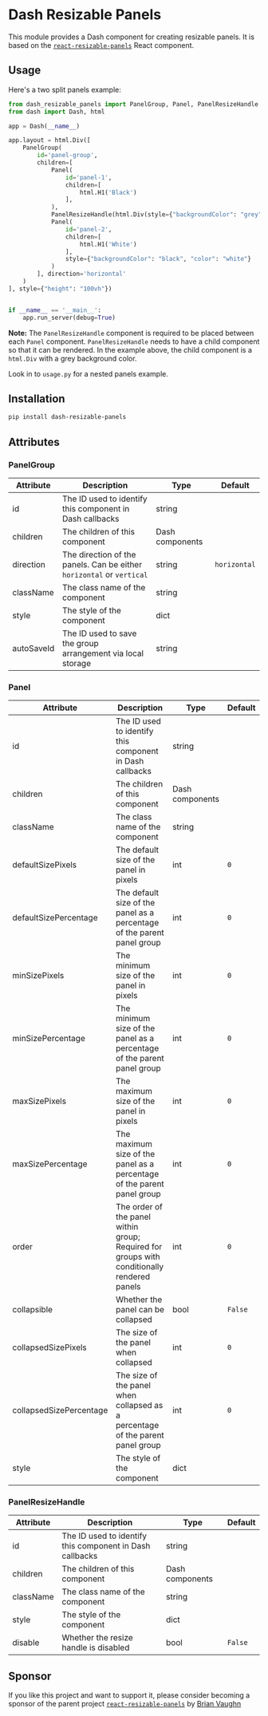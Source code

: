# Dash Resizable Panels

This module provides a Dash component for creating resizable panels. It is based on the 
[`react-resizable-panels`](https://github.com/bvaughn/react-resizable-panels) React component.

## Usage

Here's a two split panels example:

```python
from dash_resizable_panels import PanelGroup, Panel, PanelResizeHandle
from dash import Dash, html

app = Dash(__name__)

app.layout = html.Div([
    PanelGroup(
        id='panel-group',
        children=[
            Panel(
                id='panel-1',
                children=[
                    html.H1('Black')
                ],
            ),
            PanelResizeHandle(html.Div(style={"backgroundColor": "grey", "height": "100%", "width": "5px"})),
            Panel(
                id='panel-2',
                children=[
                    html.H1('White')
                ],
                style={"backgroundColor": "black", "color": "white"}
            )
        ], direction='horizontal'
    )
], style={"height": "100vh"})


if __name__ == '__main__':
    app.run_server(debug=True)

```

**Note:** The `PanelResizeHandle` component is required to be placed between each `Panel` component.
`PanelResizeHandle` needs to have a child component so that it can be rendered.
In the example above, the child component is a `html.Div` with a grey background color.


Look in to `usage.py` for a nested panels example.

## Installation

```bash
pip install dash-resizable-panels
```

## Attributes

### PanelGroup

| Attribute | Description | Type | Default |
| --- | --- | --- | --- |
| id | The ID used to identify this component in Dash callbacks | string | |
| children | The children of this component | Dash components | |
| direction | The direction of the panels. Can be either `horizontal` or `vertical` | string | `horizontal` |
| className | The class name of the component | string | |
| style | The style of the component | dict | |
| autoSaveId | The ID used to save the group arrangement via local storage | string | |


### Panel

| Attribute | Description | Type | Default |
| --- | --- | --- | --- |
| id | The ID used to identify this component in Dash callbacks | string | |
| children | The children of this component | Dash components | |
| className | The class name of the component | string | |
| defaultSizePixels | The default size of the panel in pixels | int | `0` |
| defaultSizePercentage | The default size of the panel as a percentage of the parent panel group | int | `0` |
| minSizePixels | The minimum size of the panel in pixels | int | `0` |
| minSizePercentage | The minimum size of the panel as a percentage of the parent panel group | int | `0` |
| maxSizePixels | The maximum size of the panel in pixels | int | `0` |
| maxSizePercentage | The maximum size of the panel as a percentage of the parent panel group | int | `0` |
| order | The order of the panel within group; Required for groups with conditionally rendered panels | int | `0` |
| collapsible | Whether the panel can be collapsed | bool | `False` |
| collapsedSizePixels | The size of the panel when collapsed | int | `0` |
| collapsedSizePercentage | The size of the panel when collapsed as a percentage of the parent panel group | int | `0` |
| style | The style of the component | dict | |

### PanelResizeHandle

| Attribute | Description | Type | Default |
| --- | --- | --- | --- |
| id | The ID used to identify this component in Dash callbacks | string | |
| children | The children of this component | Dash components | |
| className | The class name of the component | string | |
| style | The style of the component | dict | |
| disable | Whether the resize handle is disabled | bool | `False` |

## Sponsor

If you like this project and want to support it, please consider becoming a sponsor of the parent project
[`react-resizable-panels`](https://github.com/bvaughn/react-resizable-panels) by [Brian Vaughn](https://github.com/sponsors/bvaughn/)